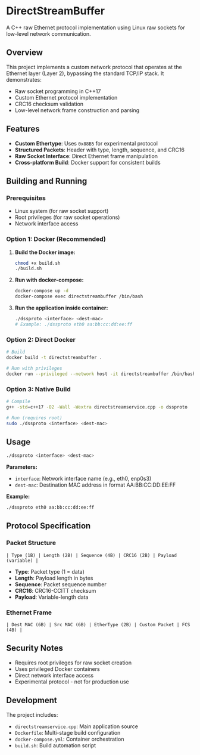 # DirectStreamBuffer

A C++ raw Ethernet protocol implementation using Linux raw sockets for low-level network communication.

## Overview

This project implements a custom network protocol that operates at the Ethernet layer (Layer 2), bypassing the standard TCP/IP stack. It demonstrates:

- Raw socket programming in C++17
- Custom Ethernet protocol implementation
- CRC16 checksum validation
- Low-level network frame construction and parsing

## Features

- **Custom Ethertype**: Uses `0x88B5` for experimental protocol
- **Structured Packets**: Header with type, length, sequence, and CRC16
- **Raw Socket Interface**: Direct Ethernet frame manipulation
- **Cross-platform Build**: Docker support for consistent builds

## Building and Running

### Prerequisites

- Linux system (for raw socket support)
- Root privileges (for raw socket operations)
- Network interface access

### Option 1: Docker (Recommended)

1. **Build the Docker image:**
   ```bash
   chmod +x build.sh
   ./build.sh
   ```

2. **Run with docker-compose:**
   ```bash
   docker-compose up -d
   docker-compose exec directstreambuffer /bin/bash
   ```

3. **Run the application inside container:**
   ```bash
   ./dssproto <interface> <dest-mac>
   # Example: ./dssproto eth0 aa:bb:cc:dd:ee:ff
   ```

### Option 2: Direct Docker

```bash
# Build
docker build -t directstreambuffer .

# Run with privileges
docker run --privileged --network host -it directstreambuffer /bin/bash
```

### Option 3: Native Build

```bash
# Compile
g++ -std=c++17 -O2 -Wall -Wextra directstreamservice.cpp -o dssproto

# Run (requires root)
sudo ./dssproto <interface> <dest-mac>
```

## Usage

```bash
./dssproto <interface> <dest-mac>
```

**Parameters:**
- `interface`: Network interface name (e.g., eth0, enp0s3)
- `dest-mac`: Destination MAC address in format AA:BB:CC:DD:EE:FF

**Example:**
```bash
./dssproto eth0 aa:bb:cc:dd:ee:ff
```

## Protocol Specification

### Packet Structure
```
| Type (1B) | Length (2B) | Sequence (4B) | CRC16 (2B) | Payload (variable) |
```

- **Type**: Packet type (1 = data)
- **Length**: Payload length in bytes
- **Sequence**: Packet sequence number
- **CRC16**: CRC16-CCITT checksum
- **Payload**: Variable-length data

### Ethernet Frame
```
| Dest MAC (6B) | Src MAC (6B) | EtherType (2B) | Custom Packet | FCS (4B) |
```

## Security Notes

- Requires root privileges for raw socket creation
- Uses privileged Docker containers
- Direct network interface access
- Experimental protocol - not for production use

## Development

The project includes:
- `directstreamservice.cpp`: Main application source
- `Dockerfile`: Multi-stage build configuration
- `docker-compose.yml`: Container orchestration
- `build.sh`: Build automation script
